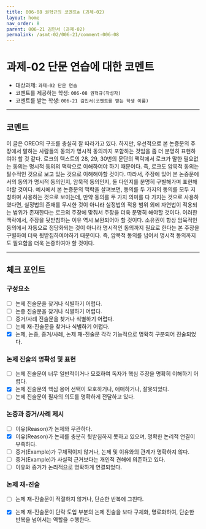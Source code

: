 ```yaml
---
title: 006-08 권혁규의 코멘트a (과제-02) 
layout: home
nav_order: 8
parent: 006-21 김민서 (과제-02)
permalink: /asmt-02/006-21/comment-006-08
---
```


# 과제-02 단문 연습에 대한 코멘트

- 대상과제: `과제-02 단문 연습`
- 코멘트를 제공하는 학생: `006-08 권혁규(작성자)` 
- 코멘트를 받는 학생: `006-21 김민서(코멘트를 받는 학생 이름)` 

---

## 코멘트

이 글은 OREO의 구조를 충실히 잘 따라가고 있다. 하지만, 우선적으로 본 논증문의 주장에서 말하는 사람들의 동의가 명시적 동의까지 포함하는 것임을 좀 더 분명히 표현하여야 할 것 같다. 로크의 텍스트의 28, 29, 30번의 문단의 맥락에서 로크가 말한 필요없는 동의는 명시적 동의의 맥락으로 이해하여야 하기 때문이다. 즉, 로크도 암묵적 동의는 필수적인 것으로 보고 있는 것으로 이해해야할 것이다. 따라서, 주장에 있어 본 논증문에서의 동의가 명시적 동의인지, 암묵적 동의인지, 둘 다인지를 분명히 구별해가며 표현해야할 것이다. 예시에서 본 논증문의 맥락을 살펴보면, 동의를 두 가지의 동의를 모두 지칭하며 사용하는 것으로 보이는데, 만약 동의를 두 가지 의미를 다 가지는 것으로 사용하였다면, 실정법의 존재를 무시한 것이 아니라 실정법의 적용 범위 외에 자연법이 적용되는 범위가 존재한다는 로크의 주장에 맞춰서 주장을 더욱 분명히 해야할 것이다. 이러한 맥락에서, 주장을 뒷받침하는 이유 역시 보완되어야 할 것이다. 소유권이 항상 암묵적인 동의에서 자동으로 정당화되는 것이 아니라 명시적인 동의까지 필요로 한다는 본 주장을 구별하여 더욱 뒷받침하여야하기 때문이다. 즉, 암묵적 동의를 넘어서 명시적 동의까지도 필요함을 더욱 논증하여야 할 것이다.

---

## 체크 포인트

### **구성요소**
- [ ] 논제 진술문을 찾거나 식별하기 어렵다.
- [ ] 논증 진술문을 찾거나 식별하기 어렵다.
- [ ] 증거/사례 진술문을 찾거나 식별하기 어렵다.
- [ ] 논제 재-진술문을 찾거나 식별하기 어렵다.
- [x] 논제, 논증, 증거/사례, 논제 재-진술문 각각 기능적으로 명확히 구분되어 진술되었다.

### **논제 진술의 명확성 및 표현**  
- [ ] 논제 진술문이 너무 일반적이거나 모호하여 독자가 핵심 주장을 명확히 이해하기 어렵다.  
- [x] 논제 진술문의 핵심 용어 선택이 모호하거나, 애매하거나, 잘못되었다.  
- [ ] 논제 진술문이 필자의 의도를 명확하게 전달하고 있다.  

### **논증과 증거/사례 제시**  
- [ ] 이유(Reason)가 논제와 무관하다.
- [x] 이유(Reason)가 논제를 충분히 뒷받침하지 못하고 있으며, 명확한 논리적 연결이 부족하다.  
- [ ] 증거(Example)가 구체적이지 않거나, 논제 및 이유와의 관계가 명확하지 않다. 
- [ ] 증거(Example)가 사실적 근거보다는 개인적 견해에 의존하고 있다.  
- [ ] 이유와 증거가 논리적으로 명확하게 연결되었다.  

### **논제 재-진술**  
- [ ] 논제 재-진술문이 적절하지 않거나, 단순한 반복에 그친다.   
- [x] 논제 재-진술문이 단락 도입 부분의 논제 진술을 보다 구체화, 명료화하여, 단순한 반복을 넘어서는 역할을 수행한다.  

